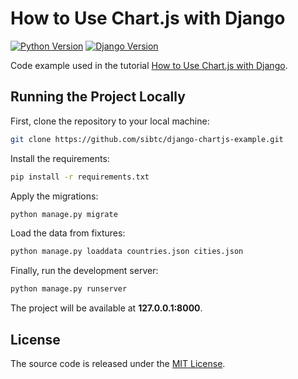 # How to Use Chart.js with Django

[![Python Version](https://img.shields.io/badge/python-3.7-brightgreen.svg)](https://python.org)
[![Django Version](https://img.shields.io/badge/django-3.0-brightgreen.svg)](https://djangoproject.com)

Code example used in the tutorial [How to Use Chart.js with Django](https://simpleisbetterthancomplex.com/tutorial/2020/01/19/how-to-use-chart-js-with-django.html).

## Running the Project Locally

First, clone the repository to your local machine:

```bash
git clone https://github.com/sibtc/django-chartjs-example.git
```

Install the requirements:

```bash
pip install -r requirements.txt
```

Apply the migrations:

```bash
python manage.py migrate
```

Load the data from fixtures:

```bash
python manage.py loaddata countries.json cities.json
```

Finally, run the development server:

```bash
python manage.py runserver
```

The project will be available at **127.0.0.1:8000**.


## License

The source code is released under the [MIT License](https://github.com/sibtc/django-chartjs-example/blob/master/LICENSE).